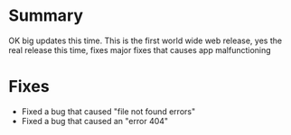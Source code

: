 # Summary

OK big updates this time.
This is the first world wide web release, yes the real release this time, fixes major fixes that causes app malfunctioning

# Fixes

- Fixed a bug that caused "file not found errors"
- Fixed a bug that caused an "error 404"
